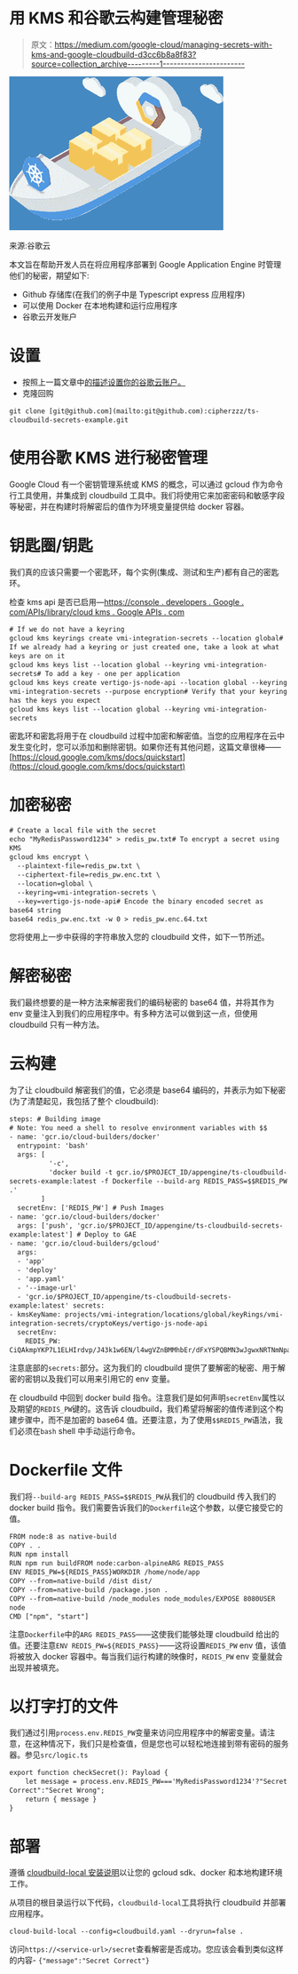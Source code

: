 # 用 KMS 和谷歌云构建管理秘密

> 原文：<https://medium.com/google-cloud/managing-secrets-with-kms-and-google-cloudbuild-d3cc6b8a8f83?source=collection_archive---------1----------------------->

![](img/4284362d6d6403d8e56c2daf57c7465a.png)

来源:谷歌云

本文旨在帮助开发人员在将应用程序部署到 Google Application Engine 时管理他们的秘密，期望如下:

*   Github 存储库(在我们的例子中是 Typescript express 应用程序)
*   可以使用 Docker 在本地构建和运行应用程序
*   谷歌云开发账户

# 设置

*   按照上一篇文章中[的描述设置你的谷歌云账户。](/coinmonks/continuous-integration-with-google-application-engine-and-travis-d822b751fb47)
*   克隆回购

```
git clone [git@github.com](mailto:git@github.com):cipherzzz/ts-cloudbuild-secrets-example.git
```

# 使用谷歌 KMS 进行秘密管理

Google Cloud 有一个密钥管理系统或 KMS 的概念，可以通过 gcloud 作为命令行工具使用，并集成到 cloudbuild 工具中。我们将使用它来加密密码和敏感字段等秘密，并在构建时将解密后的值作为环境变量提供给 docker 容器。

# 钥匙圈/钥匙

我们真的应该只需要一个密匙环，每个实例(集成、测试和生产)都有自己的密匙环。

检查 kms api 是否已启用—[https://console . developers . Google . com/APIs/library/cloud kms . Google APIs . com](https://console.developers.google.com/apis/library/cloudkms.googleapis.com)

```
# If we do not have a keyring
gcloud kms keyrings create vmi-integration-secrets --location global# If we already had a keyring or just created one, take a look at what keys are on it
gcloud kms keys list --location global --keyring vmi-integration-secrets# To add a key - one per application
gcloud kms keys create vertigo-js-node-api --location global --keyring vmi-integration-secrets --purpose encryption# Verify that your keyring has the keys you expect
gcloud kms keys list --location global --keyring vmi-integration-secrets
```

密匙环和密匙将用于在 cloudbuild 过程中加密和解密值。当您的应用程序在云中发生变化时，您可以添加和删除密钥。如果你还有其他问题，这篇文章很棒——[https://cloud.google.com/kms/docs/quickstart](https://cloud.google.com/kms/docs/quickstart)

# 加密秘密

```
# Create a local file with the secret
echo "MyRedisPassword1234" > redis_pw.txt# To encrypt a secret using KMS
gcloud kms encrypt \
  --plaintext-file=redis_pw.txt \
  --ciphertext-file=redis_pw.enc.txt \
  --location=global \
  --keyring=vmi-integration-secrets \
  --key=vertigo-js-node-api# Encode the binary encoded secret as base64 string
base64 redis_pw.enc.txt -w 0 > redis_pw.enc.64.txt
```

您将使用上一步中获得的字符串放入您的 cloudbuild 文件，如下一节所述。

# 解密秘密

我们最终想要的是一种方法来解密我们的编码秘密的 base64 值，并将其作为 env 变量注入到我们的应用程序中。有多种方法可以做到这一点，但使用 cloudbuild 只有一种方法。

# 云构建

为了让 cloudbuild 解密我们的值，它必须是 base64 编码的，并表示为如下秘密(为了清楚起见，我包括了整个 cloudbuild):

```
steps: # Building image
# Note: You need a shell to resolve environment variables with $$
- name: 'gcr.io/cloud-builders/docker'
  entrypoint: 'bash'
  args: [ 
          '-c',
          'docker build -t gcr.io/$PROJECT_ID/appengine/ts-cloudbuild-secrets-example:latest -f Dockerfile --build-arg REDIS_PASS=$$REDIS_PW .' 
        ]
  secretEnv: ['REDIS_PW'] # Push Images       
- name: 'gcr.io/cloud-builders/docker'
  args: ['push', 'gcr.io/$PROJECT_ID/appengine/ts-cloudbuild-secrets-example:latest'] # Deploy to GAE
- name: 'gcr.io/cloud-builders/gcloud'
  args: 
  - 'app'
  - 'deploy'
  - 'app.yaml'
  - '--image-url'
  - 'gcr.io/$PROJECT_ID/appengine/ts-cloudbuild-secrets-example:latest' secrets:
- kmsKeyName: projects/vmi-integration/locations/global/keyRings/vmi-integration-secrets/cryptoKeys/vertigo-js-node-api
  secretEnv:
    REDIS_PW: CiQAkmpYKP7L1ELHIrdvp/J43k1w6EN/l4wgVZnBMMhbEr/dFxYSPQBMN3wJgwxNRTNmNpaif4rSOSHKy7gHTamaxsxo3la2qCLJfVSHz8jUA4jERssiMZAeKhHvfp5LBTDvjxk=
```

注意底部的`secrets:`部分。这为我们的 cloudbuild 提供了要解密的秘密、用于解密的密钥以及我们可以用来引用它的 env 变量。

在 cloudbuild 中回到 docker build 指令。注意我们是如何声明`secretEnv`属性以及期望的`REDIS_PW`键的。这告诉 cloudbuild，我们希望将解密的值传递到这个构建步骤中，而不是加密的 base64 值。还要注意，为了使用`$$REDIS_PW`语法，我们必须在`bash` shell 中手动运行命令。

# Dockerfile 文件

我们将`--build-arg REDIS_PASS=$$REDIS_PW`从我们的 cloudbuild 传入我们的 docker build 指令。我们需要告诉我们的`Dockerfile`这个参数，以便它接受它的值。

```
FROM node:8 as native-build
COPY . .
RUN npm install
RUN npm run buildFROM node:carbon-alpineARG REDIS_PASS
ENV REDIS_PW=${REDIS_PASS}WORKDIR /home/node/app
COPY --from=native-build /dist dist/
COPY --from=native-build /package.json .
COPY --from=native-build /node_modules node_modules/EXPOSE 8080USER node
CMD ["npm", "start"]
```

注意`Dockerfile`中的`ARG REDIS_PASS`——这使我们能够处理 cloudbuild 给出的值。还要注意`ENV REDIS_PW=${REDIS_PASS}`——这将设置`REDIS_PW` env 值，该值将被放入 docker 容器中。每当我们运行构建的映像时，`REDIS_PW` env 变量就会出现并被填充。

# 以打字打的文件

我们通过引用`process.env.REDIS_PW`变量来访问应用程序中的解密变量。请注意，在这种情况下，我们只是检查值，但是您也可以轻松地连接到带有密码的服务器。参见`src/logic.ts`

```
export function checkSecret(): Payload {
    let message = process.env.REDIS_PW==='MyRedisPassword1234'?"Secret Correct":"Secret Wrong";
    return { message }
}
```

# 部署

遵循 [cloudbuild-local 安装说明](https://cloud.google.com/cloud-build/docs/build-debug-locally)以让您的 gcloud sdk、docker 和本地构建环境工作。

从项目的根目录运行以下代码，`cloudbuild-local`工具将执行 cloudbuild 并部署应用程序。

```
cloud-build-local --config=cloudbuild.yaml --dryrun=false .
```

访问`https://<service-url>/secret`查看解密是否成功。您应该会看到类似这样的内容- `{"message":"Secret Correct"}`
